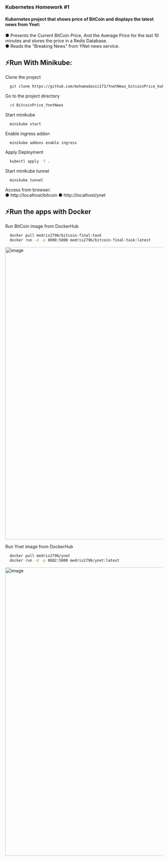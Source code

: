 ### Kubernetes Homework #1 


#### Kubernetes project that shows price of BitCoin and displays the latest news from Ynet:    
● Presents the Current BitCoin Price, And the Average Price for the last 10 minutes and stores the price in a Redis Database.  
● Reads the “Breaking News” from YNet news service.  
  

## ⚡Run With Minikube:

Clone the project

```bash
  git clone https://github.com/mohamadassi173/YnetNews_bitcoinPrice_kubernetes.git
```

Go to the project directory

```bash
  cd BitcoinPrice_YnetNews
```

Start minikube

```bash
  minikube start
```

Enable ingress addon

```bash
  minikube addons enable ingress
```
Apply Deployment

```bash
  kubectl apply -f .
```

Start minikube tunnel

```bash
  minikube tunnel
```

Access from browser:  
● http://localhost/bitcoin
● http://localhost/ynet  

## ⚡Run the apps with Docker

Run BitCoin image from DockerHub

```bash
  docker pull medris2796/bitcoin-final-task
  docker run -d -p 8000:5000 medris2796/bitcoin-final-task:latest
```
<img width="932" alt="image" src="https://user-images.githubusercontent.com/57872327/177643708-e471383c-7a00-4601-9f9b-4986d45e87ad.png">

  
Run Ynet image from DockerHub

```bash
  docker pull medris2796/ynet
  docker run -d -p 8082:5000 medris2796/ynet:latest
```
<img width="919" alt="image" src="https://user-images.githubusercontent.com/57872327/180656827-beb39b46-b3b9-4d8c-9f39-88885457f50f.png">


